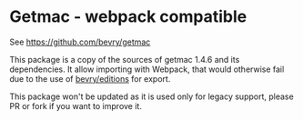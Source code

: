 # Getmac - webpack compatible

See https://github.com/bevry/getmac

This package is a copy of the sources of getmac 1.4.6 and its dependencies.
It allow importing with Webpack, that would otherwise fail due to the use of 
[bevry/editions](https://github.com/bevry/editions) for export.

This package won't be updated as it is used only for legacy support, please PR or fork if you want to improve it.